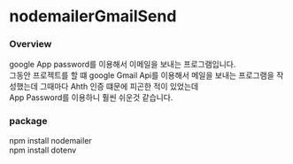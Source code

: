 # nodemailerGmailSend

### Overview
google App password를 이용해서 이메일을 보내는 프로그램입니다.<br>
그동안 프로젝트를 할 떄 google Gmail Api를 이용해서 메일을 보내는 프로그램을 작성했는데 그때마다 Ahth 인증 떄문에 피곤한 적이 있었는데<br>
App Password를 이용하니 훨씬 쉬운것 같습니다.

### package 

npm install nodemailer <br>
npm install dotenv
